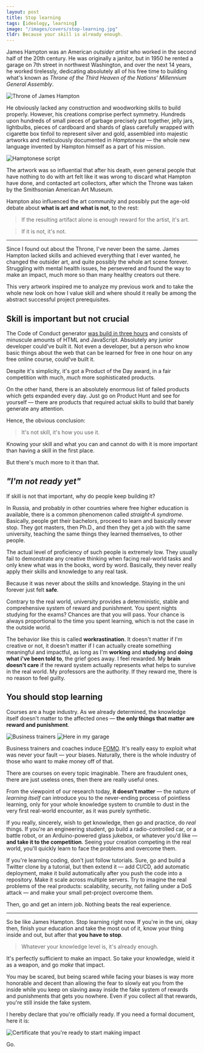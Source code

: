```yaml
---
layout: post
title: Stop learning
tags: [ideology, learning]
image: "/images/covers/stop-learning.jpg"
tldr: Because your skill is already enough.
---
```


James Hampton was an American _outsider artist_ who worked in the second half of the 20th century. He was originally a janitor, but in 1950 he rented a garage on 7th street in northwest Washington, and over the next 14 years, he worked tirelessly, dedicating absolutely all of his free time to building what's known as _Throne of the Third Heaven of the Nations' Millennium General Assembly_.

![Throne of James Hampton](/blog/images/content/throne.jpg)

He obviously lacked any construction and woodworking skills to build properly. However, his creations comprise perfect symmetry. Hundreds upon hundreds of small pieces of garbage precisely put together, jelly jars, lightbulbs, pieces of cardboard and shards of glass carefully wrapped with cigarette box tinfoil to represent silver and gold, assembled into majestic artworks and meticulously documented in _Hamptonese_ — the whole new language invented by Hampton himself as a part of his mission.

![Hamptonese script](/blog/images/content/p75.jpg)

The artwork was so influential that after his death, even general people that have nothing to do with art felt like it was wrong to discard what Hampton have done, and contacted art collectors, after which the Throne was taken by the Smithsonian American Art Museum.

Hampton also influenced the art community and possibly put the age-old debate about **what is art and what is not**, to the rest:

> If the resulting artifact alone is enough reward for the artist, it's art.

> If it is not, it's not.

---

Since I found out about the Throne, I've never been the same. James Hampton lacked skills and achieved everything that I ever wanted, he changed the outsider art, and quite possibly the whole art scene forever. Struggling with mental health issues, he persevered and found the way to make an impact, much more so than many healthy creators out there.

This very artwork inspired me to analyze my previous work and to take the whole new look on how I value skill and where should it really be among the abstract successful project prerequisites.

## Skill is important but not crucial

The Code of Conduct generator [was build in three hours](/blog/2019/04/11/product-of-the-day-in-six-lines) and consists of minuscule amounts of HTML and JavaScript. Absolutely any junior developer could've built it. Not even a developer, but a person who know basic things about the web that can be learned for free in one hour on any free online course, could've built it.

Despite it's simplicity, it's got a Product of the Day award, in a fair competition with much, _much_ more sophisticated products.

On the other hand, there is an absolutely enormous list of failed products which gets expanded every day. Just go on Product Hunt and see for yourself — there are products that required actual skills to build that barely generate any attention.

Hence, the obvious conclusion:

> It's not skill, it's how you use it.

Knowing your skill and what you can and cannot do with it is more important than having a skill in the first place.

But there's much more to it than that.

## _"I'm not ready yet"_

If skill is not that important, why do people keep building it?

In Russia, and probably in other countries where free higher education is available, there is a common phenomenon called _straight-A syndrome_. Basically, people get their bachelors, proceed to learn and basically never stop. They got masters, then Ph.D., and then they get a job with the same university, teaching the same things they learned themselves, to other people.

The actual level of proficiency of such people is extremely low. They usually fail to demonstrate any creative thinking when facing real-world tasks and only knew what was in the books, word by word. Basically, they never really apply their skills and knowledge to any real task.

Because it was never about the skills and knowledge. Staying in the uni forever just felt **safe**.

Contrary to the real world, university provides a deterministic, stable and comprehensive system of reward and punishment. You spent nights studying for the exams? Chances are that you will pass. Your chance is always proportional to the time you spent learning, which is not the case in the outside world.

The behavior like this is called **workrastination**. It doesn't matter if I'm creative or not, it doesn't matter if I can actually create something meaningful and impactful, as long as I'm **working** and **studying** and **doing what i've been told to**, the grief goes away. I feel rewarded. My **brain doesn't care** if the reward system actually represents what helps to survive in the real world. My professors are the authority. If they reward me, there is no reason to feel guilty.

## You should stop learning

Courses are a huge industry. As we already determined, the knowledge itself doesn't matter to the affected ones — **the only things that matter are reward and punishment**.

![Business trainers](/blog/images/content/1*NzVw9SVei4fLgUrgj5jEiQ.jpeg)
![Here in my garage](/blog/images/content/tailopez1.jpg)

Business trainers and coaches induce [FOMO](https://en.wikipedia.org/wiki/Fear_of_missing_out). It's really easy to exploit what was never your fault — your biases. Naturally, there is the whole industry of those who want to make money off of that.

There are courses on every topic imaginable. There are fraudulent ones, there are just useless ones, then there are really useful ones.

From the viewpoint of our research today, **it doesn't matter** — the nature of _learning itself_ can introduce you to the never-ending process of pointless learning, only for your whole knowledge system to crumble to dust in the very first real-world encounter, as it was purely synthetic.

If you really, sincerely, wish to get knowledge, then go and practice, do _real_ things. If you're an engineering student, go build a radio-controlled car, or a battle robot, or an Arduino-powered glass jukebox, or whatever you'd like — **and take it to the competition**. Seeing your creation competing in the real world, you'll quickly learn to face the problems and overcome them.

If you're learning coding, don't just follow tutorials. Sure, go and build a Twitter clone by a tutorial, but then extend it — add CI/CD, add automatic deployment, make it build automatically after you push the code into a repository. Make it scale across multiple servers. Try to imagine the real problems of the real products: scalability, security, not failing under a DoS attack — and make your small pet-project overcome them.

Then, go and get an intern job. Nothing beats the real experience.

---

So be like James Hampton. Stop learning right now. If you're in the uni, okay then, finish your education and take the most out of it, know your thing inside and out, but after that **you have to stop**.

> Whatever your knowledge level is, it's already enough.

It's perfectly sufficient to make an impact. So take your knowledge, wield it as a weapon, and go _make_ that impact.

You may be scared, but being scared while facing your biases is way more honorable and decent than allowing the fear to slowly eat you from the inside while you keep on slaving away inside the fake system of rewards and punishments that gets you nowhere. Even if you collect all that rewards, you're still inside the fake system.

I hereby declare that you're officially ready. If you need a formal document, here it is:

![Certificate that you're ready to start making impact](/blog/images/content/certificate.jpg)

Go.
